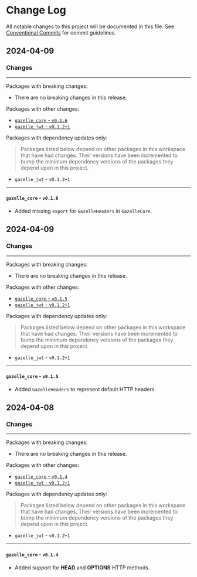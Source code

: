 # Change Log

All notable changes to this project will be documented in this file.
See [Conventional Commits](https://conventionalcommits.org) for commit guidelines.

## 2024-04-09

### Changes

---

Packages with breaking changes:

 - There are no breaking changes in this release.

Packages with other changes:

 - [`gazelle_core` - `v0.1.6`](#gazelle_core---v016)
 - [`gazelle_jwt` - `v0.1.2+1`](#gazelle_jwt---v0121)

Packages with dependency updates only:

> Packages listed below depend on other packages in this workspace that have had changes. Their versions have been incremented to bump the minimum dependency versions of the packages they depend upon in this project.

 - `gazelle_jwt` - `v0.1.2+1`

---

#### `gazelle_core` - `v0.1.6`

 - Added missing `export` for `GazelleHeaders` in `GazelleCore`.


## 2024-04-09

### Changes

---

Packages with breaking changes:

 - There are no breaking changes in this release.

Packages with other changes:

 - [`gazelle_core` - `v0.1.5`](#gazelle_core---v015)
 - [`gazelle_jwt` - `v0.1.2+1`](#gazelle_jwt---v0121)

Packages with dependency updates only:

> Packages listed below depend on other packages in this workspace that have had changes. Their versions have been incremented to bump the minimum dependency versions of the packages they depend upon in this project.

 - `gazelle_jwt` - `v0.1.2+1`

---

#### `gazelle_core` - `v0.1.5`

 - Added `GazelleHeaders` to represent default HTTP headers.


## 2024-04-08

### Changes

---

Packages with breaking changes:

 - There are no breaking changes in this release.

Packages with other changes:

 - [`gazelle_core` - `v0.1.4`](#gazelle_core---v014)
 - [`gazelle_jwt` - `v0.1.2+1`](#gazelle_jwt---v0121)

Packages with dependency updates only:

> Packages listed below depend on other packages in this workspace that have had changes. Their versions have been incremented to bump the minimum dependency versions of the packages they depend upon in this project.

 - `gazelle_jwt` - `v0.1.2+1`

---

#### `gazelle_core` - `v0.1.4`

 - Added support for **HEAD** and **OPTIONS** HTTP methods.


